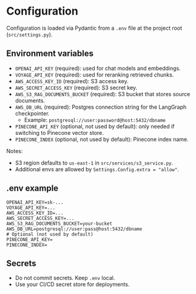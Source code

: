 # Configuration

Configuration is loaded via Pydantic from a `.env` file at the project root (`src/settings.py`).

## Environment variables

- `OPENAI_API_KEY` (required): used for chat models and embeddings.
- `VOYAGE_API_KEY` (required): used for reranking retrieved chunks.
- `AWS_ACCESS_KEY_ID` (required): S3 access key.
- `AWS_SECRET_ACCESS_KEY` (required): S3 secret key.
- `AWS_S3_RAG_DOCUMENTS_BUCKET` (required): S3 bucket that stores source documents.
- `AWS_DB_URL` (required): Postgres connection string for the LangGraph checkpointer.
  - Example: `postgresql://user:password@host:5432/dbname`
- `PINECONE_API_KEY` (optional, not used by default): only needed if switching to Pinecone vector store.
- `PINECONE_INDEX` (optional, not used by default): Pinecone index name.

Notes:

- S3 region defaults to `us-east-1` in `src/services/s3_service.py`.
- Additional envs are allowed by `Settings.Config.extra = "allow"`.

## .env example

```
OPENAI_API_KEY=sk-...
VOYAGE_API_KEY=...
AWS_ACCESS_KEY_ID=...
AWS_SECRET_ACCESS_KEY=...
AWS_S3_RAG_DOCUMENTS_BUCKET=your-bucket
AWS_DB_URL=postgresql://user:pass@host:5432/dbname
# Optional (not used by default)
PINECONE_API_KEY=
PINECONE_INDEX=
```

## Secrets

- Do not commit secrets. Keep `.env` local.
- Use your CI/CD secret store for deployments.

